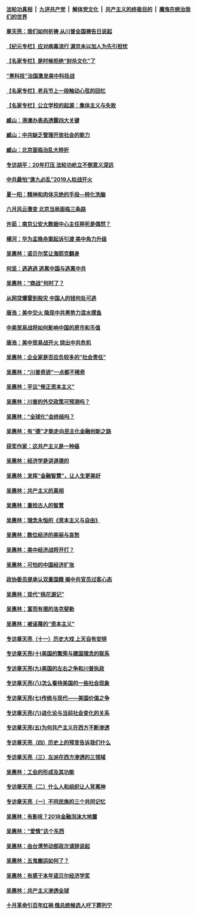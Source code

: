 

####  [法轮功真相](../../../../basic/blob/master/README.md?t=07110531) &nbsp;|&nbsp; [九评共产党](../../../../9ping.md/blob/master/README.md?t=07110531) &nbsp;|&nbsp; [解体党文化](../../../../jtdwh.md/blob/master/README.md?t=07110531)  &nbsp;|&nbsp; [共产主义的终极目的](../../../../gczydzjmd.md/blob/master/README.md?t=07110531) &nbsp;|&nbsp; [魔鬼在统治我们的世界](../../../../mgztzwmdsj.md/blob/master/README.md?t=07110531) 

#### [章天亮：我们如何祈祷 从川普全国祷告日说起](../pages/nsc423/n11944627.md?t=07110531) 

#### [【纪元专栏】应对病毒流行 渥京未以加人为先引担忧](../pages/nsc423/n11875714.md?t=07110531) 

#### [【名家专栏】是时候拒绝“封杀文化”了](../pages/nsc423/n11814093.md?t=07110531) 

#### [“黑科技”治国激发美中科技战](../pages/nsc423/n11638056.md?t=07110531) 

#### [【名家专栏】老兵节上一段触动心弦的回忆](../pages/nsc423/n11646016.md?t=07110531) 

#### [【名家专栏】公立学校的起源：集体主义与失败](../pages/nsc423/n11601833.md?t=07110531) 

#### [臧山：港澳办表态透露四大关键](../pages/nsc423/n11421628.md?t=07110531) 

#### [臧山：中共缺乏管理开放社会的能力](../pages/nsc423/n11407457.md?t=07110531) 

#### [臧山：北京面临治乱大转折](../pages/nsc423/n11406895.md?t=07110531) 

#### [专访胡平：20年打压 法轮功屹立不倒意义深远](../pages/nsc423/n11398800.md?t=07110531) 

#### [中共最怕“逢九必乱”2019人权战开火](../pages/nsc423/n11385248.md?t=07110531) 

#### [夏一阳：精神和肉体灭绝的手段—转化洗脑](../pages/nsc423/n11368250.md?t=07110531) 

#### [六月风云激变 北京当局面临三条路](../pages/nsc423/n11313668.md?t=07110531) 

#### [许茹：南京公安大数据中心主任猝死是偶然？](../pages/nsc423/n11064744.md?t=07110531) 

#### [横河：华为孟晚舟案起诉引渡 美中角力升级](../pages/nsc423/n11027230.md?t=07110531) 

#### [吴惠林：诺贝尔奖让海耶克翻身](../pages/nsc423/n10890049.md?t=07110531) 

#### [何坚：逃逃逃 逃离中国与逃离中共](../pages/nsc423/n10592891.md?t=07110531) 

#### [吴惠林：“商战”何时了？](../pages/nsc423/n10573558.md?t=07110531) 

#### [从网贷爆雷到股灾 中国人的钱何处可逃](../pages/nsc423/n10572800.md?t=07110531) 

#### [唐浩：美中交火 隐现中共黑势力混水摸鱼](../pages/nsc423/n10544040.md?t=07110531) 

#### [中美贸易战将如何影响中国的房市和币值](../pages/nsc423/n10543697.md?t=07110531) 

#### [唐浩：美中贸易战开火 烧出中共危机](../pages/nsc423/n10540126.md?t=07110531) 

#### [吴惠林：企业家是否应负较多的“社会责任”](../pages/nsc423/n10535022.md?t=07110531) 

#### [吴惠林：“川普奇迹”一点都不稀奇](../pages/nsc423/n10512808.md?t=07110531) 

#### [吴惠林：平议“修正资本主义”](../pages/nsc423/n10495724.md?t=07110531) 

#### [吴惠林：川普的外交政策可预测吗？](../pages/nsc423/n10462387.md?t=07110531) 

#### [吴惠林：“全球化”会终结吗？](../pages/nsc423/n10452838.md?t=07110531) 

#### [吴惠林：有“德”才能走向民主化金融创新之路](../pages/nsc423/n10432292.md?t=07110531) 

#### [获奖作家：这共产主义是一种癌](../pages/nsc423/n10431541.md?t=07110531) 

#### [吴惠林：经济学是讲道德的](../pages/nsc423/n10398014.md?t=07110531) 

#### [吴惠林：发挥“金融智慧”，让人生更美好](../pages/nsc423/n10375019.md?t=07110531) 

#### [吴惠林：共产主义的真相](../pages/nsc423/n10351394.md?t=07110531) 

#### [吴惠林：重拾古人的智慧](../pages/nsc423/n10337691.md?t=07110531) 

#### [吴惠林：理念永恒的《资本主义与自由》](../pages/nsc423/n10316274.md?t=07110531) 

#### [吴惠林：数位经济的美丽与哀愁](../pages/nsc423/n10292946.md?t=07110531) 

#### [吴惠林：美中经济战将开打？](../pages/nsc423/n10258825.md?t=07110531) 

#### [吴惠林：可怕的中国经济扩张](../pages/nsc423/n10219147.md?t=07110531) 

#### [政协委员提承认双重国籍 揭中共官员过客心态](../pages/nsc423/n10208809.md?t=07110531) 

#### [吴惠林：现代“桃花源记”](../pages/nsc423/n10185234.md?t=07110531) 

#### [吴惠林：富而有德的洛克斐勒](../pages/nsc423/n10142264.md?t=07110531) 

#### [吴惠林：被诬蔑的“资本主义”](../pages/nsc423/n10124816.md?t=07110531) 

#### [专访章天亮（十一）历史大戏 上天自有安排](../pages/nsc423/n10094905.md?t=07110531) 

#### [专访章天亮(十)美国的繁荣与建国理念的联系](../pages/nsc423/n10094899.md?t=07110531) 

#### [专访章天亮(九)美国的左右之争和川普执政](../pages/nsc423/n10094889.md?t=07110531) 

#### [专访章天亮(八)怎么看待美国的一些社会现象](../pages/nsc423/n10094857.md?t=07110531) 

#### [专访章天亮(七)传统与现代——美国价值之争](../pages/nsc423/n10093140.md?t=07110531) 

#### [专访章天亮(六)进化论与当前社会变化的关系](../pages/nsc423/n10092036.md?t=07110531) 

#### [专访章天亮(五)为何共产主义在西方不断渗透](../pages/nsc423/n10083620.md?t=07110531) 

#### [专访章天亮（四）历史上的预言告诉我们什么](../pages/nsc423/n10083606.md?t=07110531) 

#### [专访章天亮（三）左派在西方渗透的三领域](../pages/nsc423/n10081115.md?t=07110531) 

#### [吴惠林：工会的形成及其功能](../pages/nsc423/n10080633.md?t=07110531) 

#### [专访章天亮（二）什么人和组织让人背离神](../pages/nsc423/n10076637.md?t=07110531) 

#### [专访章天亮（一）不同民族的三个共同记忆](../pages/nsc423/n10074188.md?t=07110531) 

#### [吴惠林：有影呒？2018金融泡沫大地震](../pages/nsc423/n10040534.md?t=07110531) 

#### [吴惠林：“爱情”这个东西](../pages/nsc423/n10019423.md?t=07110531) 

#### [吴惠林：由台湾劳动部政次请辞说起](../pages/nsc423/n9979679.md?t=07110531) 

#### [吴惠林：五鬼搬运如何了？](../pages/nsc423/n9925338.md?t=07110531) 

#### [吴惠林：有感于本年诺贝尔经济学奖](../pages/nsc423/n9871883.md?t=07110531) 

#### [吴惠林：共产主义渗透全球](../pages/nsc423/n9812748.md?t=07110531) 

#### [十月革命引百年红祸 俄总统候选人吁下葬列宁](../pages/nsc423/n9810182.md?t=07110531) 


